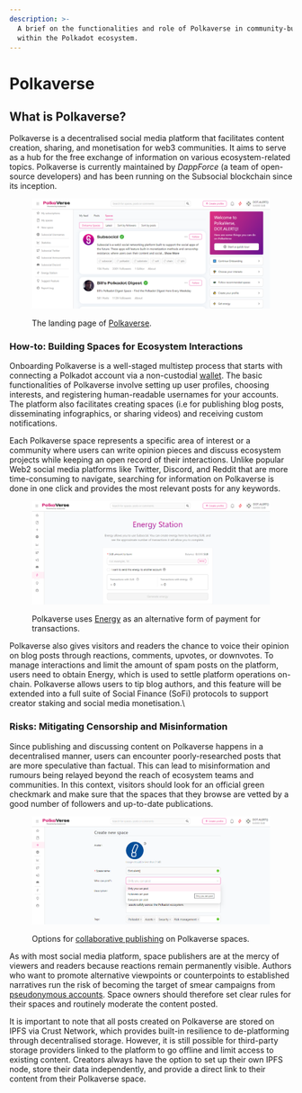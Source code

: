 ```yaml
---
description: >-
  A brief on the functionalities and role of Polkaverse in community-building
  within the Polkadot ecosystem.
---
```


# Polkaverse

## What is Polkaverse?

Polkaverse is a decentralised social media platform that facilitates content creation, sharing, and monetisation for web3 communities. It aims to serve as a hub for the free exchange of information on various ecosystem-related topics. Polkaverse is currently maintained by _DappForce_ (a team of open-source developers) and has been running on the Subsocial blockchain since its inception.

<figure><img src="../../.gitbook/assets/S_PVLandingpage.PNG" alt="Polkaverse is a decentralised social media platform built on Subsocial."><figcaption><p>The landing page of <a href="https://polkaverse.com/">Polkaverse</a>.</p></figcaption></figure>

&#x20;

### How-to: Building Spaces for Ecosystem Interactions

Onboarding Polkaverse is a well-staged multistep process that starts with connecting a Polkadot account via a non-custodial [wallet](../../useful-tools/wallets.md). The basic functionalities of Polkaverse involve setting up user profiles, choosing interests, and registering human-readable usernames for your accounts. The platform also facilitates creating spaces (i.e for publishing blog posts, disseminating infographics, or sharing videos) and receiving custom notifications.&#x20;

Each Polkaverse space represents a specific area of interest or a community where users can write  opinion pieces and discuss ecosystem projects while keeping an open record of their interactions. Unlike popular Web2 social media platforms like Twitter, Discord, and Reddit that are more time-consuming to navigate, searching for information on Polkaverse is done in one click and provides the most relevant posts for any keywords.&#x20;

<figure><img src="../../.gitbook/assets/S_PVEnergy.PNG" alt="The Energy station where users can obtain tokens for transacting on Polkaverse."><figcaption><p>Polkaverse uses <a href="https://docs.subsocial.network/docs/basics/faq/overview#what-is-energy">Energy</a> as an alternative form of payment for transactions. </p></figcaption></figure>

Polkaverse also gives visitors and readers the chance to voice their opinion on blog posts through reactions, comments, upvotes, or downvotes. To manage interactions and limit the amount of spam posts on the platform, users need to obtain Energy, which is used to settle platform operations on-chain. Polkaverse allows users to tip blog authors, and this feature will be extended into a full suite of Social Finance (SoFi) protocols to support creator staking and social media monetisation.\


### Risks: Mitigating Censorship and Misinformation

Since publishing and discussing content on Polkaverse happens in a decentralised manner, users can encounter poorly-researched posts that are more speculative than factual. This can lead to misinformation and rumours being relayed beyond the reach of ecosystem teams and communities. In this context, visitors should look for an official green checkmark and make sure that the spaces that they browse are vetted by a good number of followers and up-to-date publications.

<figure><img src="../../.gitbook/assets/S_PVSpace.PNG" alt="Polkaverse spaces settings define who can publish."><figcaption><p>Options for <a href="https://docs.subsocial.network/docs/basics/lightpaper/architecture/roles-and-permissions">collaborative publishing</a> on Polkaverse spaces. </p></figcaption></figure>

As with most social media platform, space publishers are at the mercy of viewers and readers because reactions remain permanently visible. Authors who want to promote alternative viewpoints or counterpoints to established narratives run the risk of becoming the target of smear campaigns from [pseudonymous accounts](../5.regulations/networks/privacy.md). Space owners should therefore set clear rules for their spaces and routinely moderate the content posted.

It is important to note that all posts created on Polkaverse are stored on IPFS via Crust Network, which provides built-in resilience to de-platforming through decentralised storage. However, it is still possible for third-party storage providers linked to the platform to go offline and limit access to existing content. Creators always have the option to set up their own IPFS node, store their data independently, and provide a direct link to their content from their Polkaverse space.&#x20;

